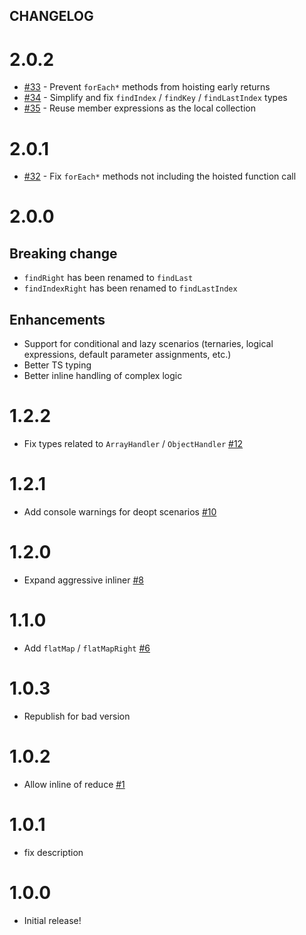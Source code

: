 ## CHANGELOG

# 2.0.2

- [#33](https://github.com/planttheidea/inline-loops.macro/pull/33) - Prevent `forEach*` methods from hoisting early returns
- [#34](https://github.com/planttheidea/inline-loops.macro/pull/34) - Simplify and fix `findIndex` / `findKey` / `findLastIndex` types
- [#35](https://github.com/planttheidea/inline-loops.macro/pull/35) - Reuse member expressions as the local collection

# 2.0.1

- [#32](https://github.com/planttheidea/inline-loops.macro/pull/32) - Fix `forEach*` methods not including the hoisted function call

# 2.0.0

## Breaking change

- `findRight` has been renamed to `findLast`
- `findIndexRight` has been renamed to `findLastIndex`

## Enhancements

- Support for conditional and lazy scenarios (ternaries, logical expressions, default parameter assignments, etc.)
- Better TS typing
- Better inline handling of complex logic

# 1.2.2

- Fix types related to `ArrayHandler` / `ObjectHandler` [#12](https://github.com/planttheidea/inline-loops.macro/pull/12)

# 1.2.1

- Add console warnings for deopt scenarios [#10](https://github.com/planttheidea/inline-loops.macro/pull/10)

# 1.2.0

- Expand aggressive inliner [#8](https://github.com/planttheidea/inline-loops.macro/pull/8)

# 1.1.0

- Add `flatMap` / `flatMapRight` [#6](https://github.com/planttheidea/inline-loops.macro/pull/6)

# 1.0.3

- Republish for bad version

# 1.0.2

- Allow inline of reduce [#1](https://github.com/planttheidea/inline-loops.macro/pull/1)

# 1.0.1

- fix description

# 1.0.0

- Initial release!
